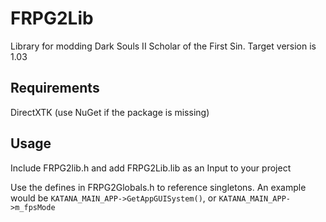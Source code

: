 # FRPG2Lib
Library for modding Dark Souls II Scholar of the First Sin. Target version is 1.03

## Requirements
DirectXTK (use NuGet if the package is missing)

## Usage
Include FRPG2lib.h and add FRPG2Lib.lib as an Input to your project

Use the defines in FRPG2Globals.h to reference singletons. An example would be `KATANA_MAIN_APP->GetAppGUISystem()`, or `KATANA_MAIN_APP->m_fpsMode`
